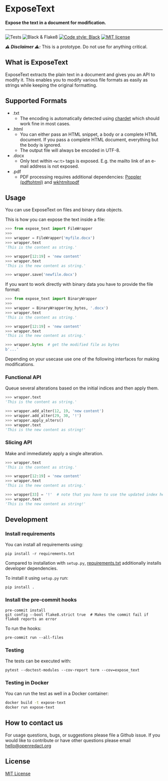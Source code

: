 # ExposeText

**Expose the text in a document for modification.**

---

![Tests](https://github.com/openredact/expose-text/workflows/Tests/badge.svg?branch=master)
![Black & Flake8](https://github.com/openredact/expose-text/workflows/Black%20&%20Flake8/badge.svg?branch=master)
[![Code style: Black](https://img.shields.io/badge/code%20style-black-000000.svg?style=flat-square)](https://github.com/ambv/black)
[![MIT license](https://img.shields.io/badge/license-MIT-brightgreen.svg)](http://opensource.org/licenses/MIT)

_**:warning: Disclaimer :warning::**_ This is a prototype. Do not use for anything critical.

## What is ExposeText

ExposeText extracts the plain text in a document and gives you an API to modify it.
This enables you to modify various file formats as easily as strings while keeping the original formatting.

## Supported Formats

- .txt
  - The encoding is automatically detected using [chardet](https://github.com/chardet/chardet) which should work fine in most cases.
- .html
  - You can either pass an HTML snippet, a body or a complete HTML document. If you pass a complete HTML document, everything but the body is ignored.
  - The output file will always be encoded in UTF-8.
- .docx
  - Only text within `<w:t>` tags is exposed. E.g. the mailto link of an e-mail address is not exposed.
- .pdf 
  - PDF processing requires additional dependencies: [Poppler (pdftohtml)](https://poppler.freedesktop.org/) and [wkhtmltopdf](https://wkhtmltopdf.org/)


## Usage

You can use ExposeText on files and binary data objects.

This is how you can expose the text inside a file:
```python
>>> from expose_text import FileWrapper
>>>
>>> wrapper = FileWrapper('myfile.docx')
>>> wrapper.text
'This is the content as string.'

>>> wrapper[12:19] = 'new content'
>>> wrapper.text
'This is the new content as string.'

>>> wrapper.save('newfile.docx')
```

If you want to work directly with binary data you have to provide the file format:
```python
>>> from expose_text import BinaryWrapper
>>>
>>> wrapper = BinaryWrapper(my_bytes, '.docx')
>>> wrapper.text
'This is the content as string.'

>>> wrapper[12:19] = 'new content'
>>> wrapper.text
'This is the new content as string.'

>>> wrapper.bytes  # get the modified file as bytes
b'...'
```

Depending on your usecase use one of the following interfaces for making modifications.

### Functional API

Queue several alterations based on the initial indices and then apply them.
```python
>>> wrapper.text
'This is the content as string.'

>>> wrapper.add_alter(12, 19, 'new content')
>>> wrapper.add_alter(29, 30, '!')
>>> wrapper.apply_alters()
>>> wrapper.text
'This is the new content as string!'
```

### Slicing API

Make and immediately apply a single alteration.
```python
>>> wrapper.text
'This is the content as string.'

>>> wrapper[12:19] = 'new content'
>>> wrapper.text
'This is the new content as string.'

>>> wrapper[33] = '!'  # note that you have to use the updated index here
>>> wrapper.text
'This is the new content as string!'
```

## Development

### Install requirements

You can install all requirements using:

```
pip install -r requirements.txt
```

Compared to installation with `setup.py`, [requirements.txt](requirements.txt) additionally installs developer dependencies.

To install it using `setup.py` run:

```
pip install .
```

### Install the pre-commit hooks

```
pre-commit install
git config --bool flake8.strict true  # Makes the commit fail if flake8 reports an error
```

To run the hooks:
```
pre-commit run --all-files
```

### Testing

The tests can be executed with:
```
pytest --doctest-modules --cov-report term --cov=expose_text
```


### Testing in Docker

You can run the test as well in a Docker container:

```bash
docker build -t expose-text
docker run expose-text
```


## How to contact us

For usage questions, bugs, or suggestions please file a Github issue.
If you would like to contribute or have other questions please email hello@openredact.org

## License

[MIT License](https://github.com/openredact/expose-text/blob/master/LICENSE)
